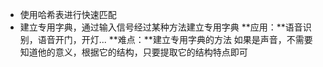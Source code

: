 - 使用哈希表进行快速匹配
- 建立专用字典，通过输入信号经过某种方法建立专用字典
**应用：**语音识别，语音开门，开灯...
**难点：**建立专用字典的方法
如果是声音，不需要知道他的意义，根据它的结构，只要提取它的结构特点即可
